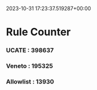 2023-10-31 17:23:37.519287+00:00
# Rule Counter 
 ### UCATE : 398637

 ### Veneto : 195325

 ### Allowlist : 13930